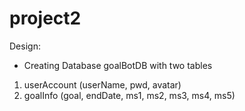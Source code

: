 # project2

Design:
* Creating Database goalBotDB with two tables 
1. userAccount (userName, pwd, avatar)
2. goalInfo (goal, endDate, ms1, ms2, ms3, ms4, ms5)
 